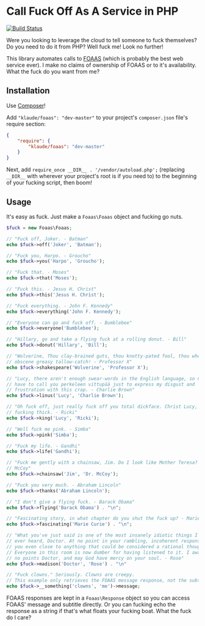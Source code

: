 Call Fuck Off As A Service in PHP
=================================
[![Build Status](https://travis-ci.org/klaude/foaas-php.png)](https://travis-ci.org/klaude/foaas-php)

Were you looking to leverage the cloud to tell someone to fuck themselves? Do you need to do it from PHP? Well fuck me! Look no further!

This library automates calls to [FOAAS](https://foaas.herokuapp.com/) (which is probably the best web service ever). I make no claims of ownership of FOAAS or to it's availability. What the fuck do you want from me?

Installation
------------
Use [Composer](http://getcomposer.org/)!

Add `"klaude/foaas": "dev-master"` to your project's `composer.json` file's require section:

```json
{
    "require": {
        "klaude/foaas": "dev-master"
    }
}
```

Next, add `require_once __DIR__ . '/vendor/autoload.php';` (replacing `__DIR__` with wherever your project's root is if you need to) to the beginning of your fucking script, then boom!

Usage
-----
It's easy as fuck. Just make a `Foaas\Foaas` object and fucking go nuts.

```php
$fuck = new Foaas\Foaas;

// "Fuck off, Joker. - Batman"
echo $fuck->off('Joker', 'Batman');

// "Fuck you, Harpo. - Groucho"
echo $fuck->you('Harpo', 'Groucho');

// "Fuck that. - Moses"
echo $fuck->that('Moses');

// "Fuck this. - Jesus H. Christ"
echo $fuck->this('Jesus H. Christ');

// "Fuck everything. - John F. Kennedy"
echo $fuck->everything('John F. Kennedy');

// "Everyone can go and fuck off. - Bumblebee"
echo $fuck->everyone('Bumblebee');

// "Hillary, go and take a flying fuck at a rolling donut. - Bill"
echo $fuck->donut('Hillary', 'Bill');

// "Wolverine, Thou clay-brained guts, thou knotty-pated fool, thou whoreson
// obscene greasy tallow-catch! - Professor X"
echo $fuck->shakespeare('Wolverine', 'Professor X');

// "Lucy, there aren't enough swear-words in the English language, so now I'll
// have to call you perkeleen vittupää just to express my disgust and
// frustration with this crap. - Charlie Brown"
echo $fuck->linus('Lucy', 'Charlie Brown');

// "Oh fuck off, just really fuck off you total dickface. Christ Lucy, you are
// fucking thick. - Ricki"
echo $fuck->king('Lucy', 'Ricki');

// "Well fuck me pink. - Simba"
echo $fuck->pink('Simba');

// "Fuck my life. - Gandhi"
echo $fuck->life('Gandhi');

// "Fuck me gently with a chainsaw, Jim. Do I look like Mother Teresa? - Dr.
// McCoy"
echo $fuck->chainsaw('Jim', 'Dr. McCoy');

// "Fuck you very much. - Abraham Lincoln"
echo $fuck->thanks('Abraham Lincoln');

// "I don't give a flying fuck. - Barack Obama"
echo $fuck->flying('Barack Obama') . "\n";

// "Fascinating story, in what chapter do you shut the fuck up? - Marie Curie"
echo $fuck->fascinating('Marie Curie') . "\n";

// "What you've just said is one of the most insanely idiotic things I have
// ever heard, Doctor. At no point in your rambling, incoherent response were
// you even close to anything that could be considered a rational thought.
// Everyone in this room is now dumber for having listened to it. I award you
// no points Doctor, and may God have mercy on your soul. - Rose"
echo $fuck->madison('Doctor', 'Rose') . "\n"

// "Fuck clowns." Seriously. Clowns are creepy.
// This example only retrieves the FOAAS message response, not the subtitle.
echo $fuck->__something('clowns', 'me')->message;
```

FOAAS responses are kept in a `Foaas\Response` object so you can access FOAAS' message and subtitle directly. Or you can fucking echo the response as a string if that's what floats your fucking boat. What the fuck do I care?
